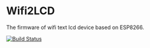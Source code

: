 # Wifi2LCD
The firmware of wifi text lcd device based on ESP8266. 

[![Build Status](https://travis-ci.org/eeyrw/LcdTcp.svg?branch=master)](https://travis-ci.org/eeyrw/LcdTcp)

<!--stackedit_data:
eyJoaXN0b3J5IjpbLTY2ODc5MTUwNF19
-->